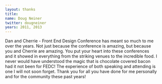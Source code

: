 ```yaml
---
layout: thanks
title:
name: Doug Neiner
twitter: dougneiner
years: 2011, 2013
---
```


Dan and Cherrie - Front End Design Conference has meant so much to me over the years. Not just because the conference is amazing, but because you and Cherrie are amazing. You put your heart into these conferences and it showed in everything from the striking venues to the incredible food. I never would have understood the magic that is chocolate covered bacon had it not been for FEDC! The experience of both speaking and attending is one I will not soon forget. Thank you for all you have done for me personally and for the community these past years!
